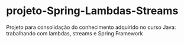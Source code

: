 # projeto-Spring-Lambdas-Streams
Projeto para consolidação do conhecimento adquirido no curso Java: trabalhando com lambdas, streams e Spring Framework
